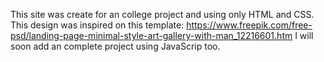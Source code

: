This site was create for an college project and using only HTML and CSS.
This design was inspired on this template: https://www.freepik.com/free-psd/landing-page-minimal-style-art-gallery-with-man_12216601.htm
I will soon add an complete project using JavaScrip too.
